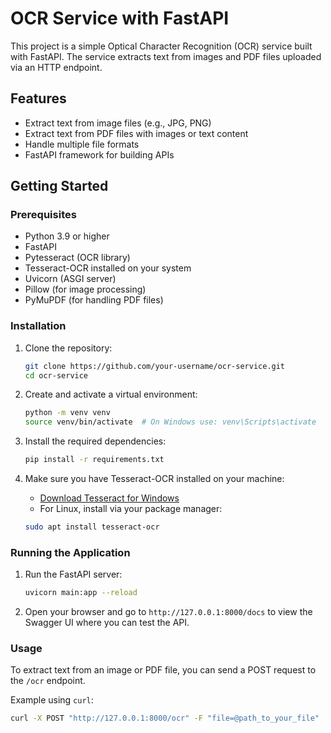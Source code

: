 # OCR Service with FastAPI

This project is a simple Optical Character Recognition (OCR) service built with FastAPI. The service extracts text from images and PDF files uploaded via an HTTP endpoint.

## Features

- Extract text from image files (e.g., JPG, PNG)
- Extract text from PDF files with images or text content
- Handle multiple file formats
- FastAPI framework for building APIs

## Getting Started

### Prerequisites

- Python 3.9 or higher
- FastAPI
- Pytesseract (OCR library)
- Tesseract-OCR installed on your system
- Uvicorn (ASGI server)
- Pillow (for image processing)
- PyMuPDF (for handling PDF files)

### Installation

1. Clone the repository:

    ```bash
    git clone https://github.com/your-username/ocr-service.git
    cd ocr-service
    ```

2. Create and activate a virtual environment:

    ```bash
    python -m venv venv
    source venv/bin/activate  # On Windows use: venv\Scripts\activate
    ```

3. Install the required dependencies:

    ```bash
    pip install -r requirements.txt
    ```

4. Make sure you have Tesseract-OCR installed on your machine:
   - [Download Tesseract for Windows](https://github.com/UB-Mannheim/tesseract/wiki)
   - For Linux, install via your package manager:

    ```bash
    sudo apt install tesseract-ocr
    ```

### Running the Application

1. Run the FastAPI server:

    ```bash
    uvicorn main:app --reload
    ```

2. Open your browser and go to `http://127.0.0.1:8000/docs` to view the Swagger UI where you can test the API.

### Usage

To extract text from an image or PDF file, you can send a POST request to the `/ocr` endpoint.

Example using `curl`:

```bash
curl -X POST "http://127.0.0.1:8000/ocr" -F "file=@path_to_your_file"

